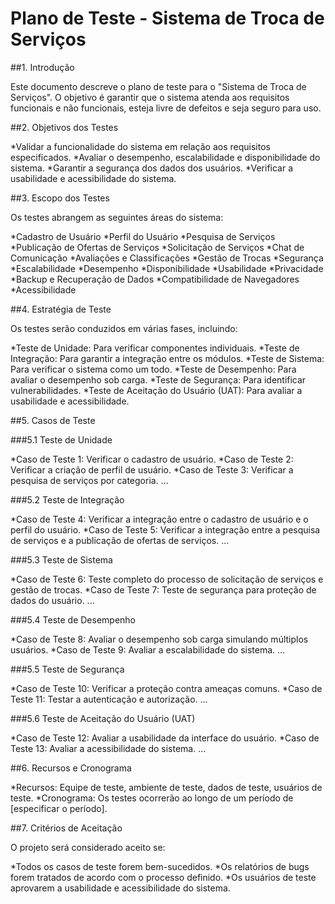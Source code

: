 # Plano de Teste - Sistema de Troca de Serviços

##1. Introdução

Este documento descreve o plano de teste para o "Sistema de Troca de Serviços". O objetivo é garantir que o sistema atenda aos requisitos funcionais e não funcionais, esteja livre de defeitos e seja seguro para uso.

##2. Objetivos dos Testes

*Validar a funcionalidade do sistema em relação aos requisitos especificados.
*Avaliar o desempenho, escalabilidade e disponibilidade do sistema.
*Garantir a segurança dos dados dos usuários.
*Verificar a usabilidade e acessibilidade do sistema.

##3. Escopo dos Testes

Os testes abrangem as seguintes áreas do sistema:

*Cadastro de Usuário
*Perfil do Usuário
*Pesquisa de Serviços
*Publicação de Ofertas de Serviços
*Solicitação de Serviços
*Chat de Comunicação
*Avaliações e Classificações
*Gestão de Trocas
*Segurança
*Escalabilidade
*Desempenho
*Disponibilidade
*Usabilidade
*Privacidade
*Backup e Recuperação de Dados
*Compatibilidade de Navegadores
*Acessibilidade

##4. Estratégia de Teste
   
Os testes serão conduzidos em várias fases, incluindo:

*Teste de Unidade: Para verificar componentes individuais.
*Teste de Integração: Para garantir a integração entre os módulos.
*Teste de Sistema: Para verificar o sistema como um todo.
*Teste de Desempenho: Para avaliar o desempenho sob carga.
*Teste de Segurança: Para identificar vulnerabilidades.
*Teste de Aceitação do Usuário (UAT): Para avaliar a usabilidade e acessibilidade.

##5. Casos de Teste

###5.1 Teste de Unidade

*Caso de Teste 1: Verificar o cadastro de usuário.
*Caso de Teste 2: Verificar a criação de perfil de usuário.
*Caso de Teste 3: Verificar a pesquisa de serviços por categoria.
...

###5.2 Teste de Integração

*Caso de Teste 4: Verificar a integração entre o cadastro de usuário e o perfil do usuário.
*Caso de Teste 5: Verificar a integração entre a pesquisa de serviços e a publicação de ofertas de serviços.
...

###5.3 Teste de Sistema

*Caso de Teste 6: Teste completo do processo de solicitação de serviços e gestão de trocas.
*Caso de Teste 7: Teste de segurança para proteção de dados do usuário.
...

###5.4 Teste de Desempenho

*Caso de Teste 8: Avaliar o desempenho sob carga simulando múltiplos usuários.
*Caso de Teste 9: Avaliar a escalabilidade do sistema.
...

###5.5 Teste de Segurança

*Caso de Teste 10: Verificar a proteção contra ameaças comuns.
*Caso de Teste 11: Testar a autenticação e autorização.
...

###5.6 Teste de Aceitação do Usuário (UAT)

*Caso de Teste 12: Avaliar a usabilidade da interface do usuário.
*Caso de Teste 13: Avaliar a acessibilidade do sistema.
...

##6. Recursos e Cronograma

*Recursos: Equipe de teste, ambiente de teste, dados de teste, usuários de teste.
*Cronograma: Os testes ocorrerão ao longo de um período de [especificar o período].

##7. Critérios de Aceitação

O projeto será considerado aceito se:

*Todos os casos de teste forem bem-sucedidos.
*Os relatórios de bugs forem tratados de acordo com o processo definido.
*Os usuários de teste aprovarem a usabilidade e acessibilidade do sistema.
